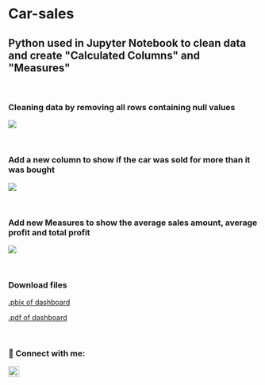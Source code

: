 # Car-sales
<h2> Python used in Jupyter Notebook to clean data and create "Calculated Columns" and "Measures" </h2>

<br>
<!-- Python used to clean data -->
<h3> Cleaning data by removing all rows containing null values </h3>
<p dir="auto"><img src="https://github.com/meic100/Car-sales/assets/169346776/d6c083ea-4acf-4308-8bc7-50f4ee346031" style="max-width: 50%;">
</p>

<br>

<!-- Python used to create "Calculated Columns" -->
<h3> Add a new column to show if the car was sold for more than it was bought </h3>
<p dir="auto"><img src="https://github.com/meic100/Car-sales/assets/169346776/b39595b6-ee01-41b6-acd6-7c7a7b732601" style="max-width: 50%;">
</p>

<br>

<!-- Python used to create "Measures" -->
<h3> Add new Measures to show the average sales amount, average profit and total profit </h3>
<p dir="auto"><img src="https://github.com/meic100/Car-sales/assets/169346776/3643e32c-b21c-4e02-ba4b-868e0fbc1fed" style="max-width: 50%;">
</p>

<br>

<!-- Downloadable files -->
<h3> Download files </h3>

<!-- .pbix file to produce Power BI dashboard stored in repository meic100/Dominos-Pizza -->
[.pbix of dashboard ](https://github.com/meic100/Dominos-Pizza/blob/600c83d81b4e3e6eb68449039cf6f0dbb4c6a7fe/Domino's%20Pizza%20sales.pbix)
<br>
<!-- .pdf file of Power BI dashboard stored in repository meic100/Dominos-Pizza -->
[.pdf of dashboard](https://github.com/meic100/Dominos-Pizza/blob/600c83d81b4e3e6eb68449039cf6f0dbb4c6a7fe/Domino's%20Pizza%20sales.pdf)

<br>

<h3> 🤳 Connect with me:</h3>

[<img align="left" alt="MeiChan | LinkedIn" width="22px" src="https://cdn.jsdelivr.net/npm/simple-icons@v3/icons/linkedin.svg" />][linkedin]

[linkedin]: https://www.linkedin.com/in/meic100


<!--
### Hi there 👋
-->
<!--
**meic100/meic100** is a ✨ _special_ ✨ repository because its `README.md` (this file) appears on your GitHub profile.

Here are some ideas to get you started:

- 🔭 I’m currently working on ...
- 🌱 I’m currently learning ...
- 👯 I’m looking to collaborate on ...
- 🤔 I’m looking for help with ...
- 💬 Ask me about ...
- 📫 How to reach me: ...
- 😄 Pronouns: ...
- ⚡ Fun fact: ...
-->
